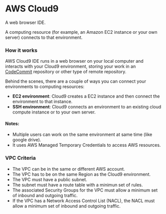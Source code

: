 # AWS Cloud9

A web browser IDE.

A computing resource (for example, an Amazon EC2 instance or your own server) connects to that environment.

### How it works
AWS Cloud9 IDE runs in a web browser on your local computer and interacts with your Cloud9 environment, storing your work in an [CodeCommit](CodeCommit.md) repository or other type of remote repository.

Behind the scenes, there are a couple of ways you can connect your environments to computing resources:
- **EC2 environment**: Cloud9 creates a EC2 instance and then connect the environment to that instance.
- **SSH environment**: Cloud9 connects an environment to an existing cloud compute instance or to your own server.

#### Notes:
- Multiple users can work on the same environment at same time (like google drive).
- It uses AWS Managed Temporary Credentials to access AWS resources.

### VPC Criteria
- The VPC can be in the same or different AWS account.
- The VPC has to be on the same Region as the Cloud9 environment.
- The VPC must have a public subnet.
- The subnet must have a route table with a minimun set of rules.
- The associated Security Groups for the VPC must allow a minimum set of inbound and outgoing traffic.
- If the VPC has a Network Access Control List (NACL), the NACL must allow a minimum set of inbound and outgoing traffic.